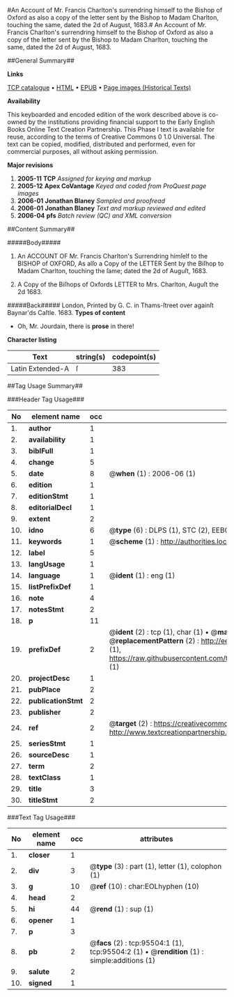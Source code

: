 #An Account of Mr. Francis Charlton's surrendring himself to the Bishop of Oxford as also a copy of the letter sent by the Bishop to Madam Charlton, touching the same, dated the 2d of August, 1683.#
An Account of Mr. Francis Charlton's surrendring himself to the Bishop of Oxford as also a copy of the letter sent by the Bishop to Madam Charlton, touching the same, dated the 2d of August, 1683.

##General Summary##

**Links**

[TCP catalogue](http://www.ota.ox.ac.uk/tcp/)  • 
[HTML](http://tei.it.ox.ac.uk/tcp/Texts-HTML/free/A24/A24550.html)  • 
[EPUB](http://tei.it.ox.ac.uk/tcp/Texts-EPUB/free/A24/A24550.epub) • 
[Page images (Historical Texts)](https://data.historicaltexts.jisc.ac.uk/view?pubId=eebo-12924960e&pageId=eebo-12924960e-95504-1)

**Availability**

This keyboarded and encoded edition of the
	       work described above is co-owned by the institutions
	       providing financial support to the Early English Books
	       Online Text Creation Partnership. This Phase I text is
	       available for reuse, according to the terms of Creative
	       Commons 0 1.0 Universal. The text can be copied,
	       modified, distributed and performed, even for
	       commercial purposes, all without asking permission.

**Major revisions**

1. __2005-11__ __TCP__ *Assigned for keying and markup*
1. __2005-12__ __Apex CoVantage__ *Keyed and coded from ProQuest page images*
1. __2006-01__ __Jonathan Blaney__ *Sampled and proofread*
1. __2006-01__ __Jonathan Blaney__ *Text and markup reviewed and edited*
1. __2006-04__ __pfs__ *Batch review (QC) and XML conversion*

##Content Summary##

#####Body#####

1. An ACCOUNT OF Mr. Francis Charlton's Surrendring himſelf to the BISHOP of OXFORD, As alſo a Copy of the LETTER Sent by the Biſhop to Madam Charlton, touching the ſame; dated the 2d of Auguſt, 1683.

1. A Copy of the Biſhops of Oxfords LETTER to Mrs. Charlton, Auguſt the 2d 1683.

#####Back#####
London, Printed by G. C. in Thams-ſtreet over againſt Baynar'ds Caſtle. 1683.
**Types of content**

  * Oh, Mr. Jourdain, there is **prose** in there!

**Character listing**


|Text|string(s)|codepoint(s)|
|---|---|---|
|Latin Extended-A|ſ|383|

##Tag Usage Summary##

###Header Tag Usage###

|No|element name|occ|attributes|
|---|---|---|---|
|1.|__author__|1||
|2.|__availability__|1||
|3.|__biblFull__|1||
|4.|__change__|5||
|5.|__date__|8| @__when__ (1) : 2006-06 (1)|
|6.|__edition__|1||
|7.|__editionStmt__|1||
|8.|__editorialDecl__|1||
|9.|__extent__|2||
|10.|__idno__|6| @__type__ (6) : DLPS (1), STC (2), EEBO-CITATION (1), OCLC (1), VID (1)|
|11.|__keywords__|1| @__scheme__ (1) : http://authorities.loc.gov/ (1)|
|12.|__label__|5||
|13.|__langUsage__|1||
|14.|__language__|1| @__ident__ (1) : eng (1)|
|15.|__listPrefixDef__|1||
|16.|__note__|4||
|17.|__notesStmt__|2||
|18.|__p__|11||
|19.|__prefixDef__|2| @__ident__ (2) : tcp (1), char (1)  •  @__matchPattern__ (2) : ([0-9\-]+):([0-9IVX]+) (1), (.+) (1)  •  @__replacementPattern__ (2) : http://eebo.chadwyck.com/downloadtiff?vid=$1&page=$2 (1), https://raw.githubusercontent.com/textcreationpartnership/Texts/master/tcpchars.xml#$1 (1)|
|20.|__projectDesc__|1||
|21.|__pubPlace__|2||
|22.|__publicationStmt__|2||
|23.|__publisher__|2||
|24.|__ref__|2| @__target__ (2) : https://creativecommons.org/publicdomain/zero/1.0/ (1), http://www.textcreationpartnership.org/docs/. (1)|
|25.|__seriesStmt__|1||
|26.|__sourceDesc__|1||
|27.|__term__|2||
|28.|__textClass__|1||
|29.|__title__|3||
|30.|__titleStmt__|2||


###Text Tag Usage###

|No|element name|occ|attributes|
|---|---|---|---|
|1.|__closer__|1||
|2.|__div__|3| @__type__ (3) : part (1), letter (1), colophon (1)|
|3.|__g__|10| @__ref__ (10) : char:EOLhyphen (10)|
|4.|__head__|2||
|5.|__hi__|44| @__rend__ (1) : sup (1)|
|6.|__opener__|1||
|7.|__p__|3||
|8.|__pb__|2| @__facs__ (2) : tcp:95504:1 (1), tcp:95504:2 (1)  •  @__rendition__ (1) : simple:additions (1)|
|9.|__salute__|2||
|10.|__signed__|1||
